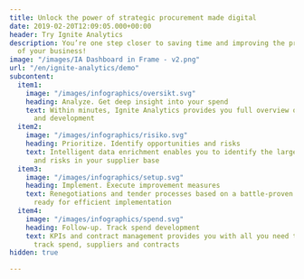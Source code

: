 ```yaml
---
title: Unlock the power of strategic procurement made digital
date: 2019-02-20T12:09:05.000+00:00
header: Try Ignite Analytics
description: You’re one step closer to saving time and improving the profitability
  of your business!
image: "/images/IA Dashboard in Frame - v2.png"
url: "/en/ignite-analytics/demo"
subcontent:
  item1:
    image: "/images/infographics/oversikt.svg"
    heading: Analyze. Get deep insight into your spend
    text: Within minutes, Ignite Analytics provides you full overview of spend composition
      and development
  item2:
    image: "/images/infographics/risiko.svg"
    heading: Prioritize. Identify opportunities and risks
    text: Intelligent data enrichment enables you to identify the largest opportunities
      and risks in your supplier base
  item3:
    image: "/images/infographics/setup.svg"
    heading: Implement. Execute improvement measures
    text: Renegotiations and tender processes based on a battle-proven approach are
      ready for efficient implementation
  item4:
    image: "/images/infographics/spend.svg"
    heading: Follow-up. Track spend development
    text: KPIs and contract management provides you with all you need to systematically
      track spend, suppliers and contracts
hidden: true

---
```

<script>
document.addEventListener('DOMContentLoaded', () => {
  hbspt.forms.create({
    portalId: "4304957",
    formId: "4228e038-d9f5-40f8-954a-b44bdc8a1fec"
  });
});

</script>